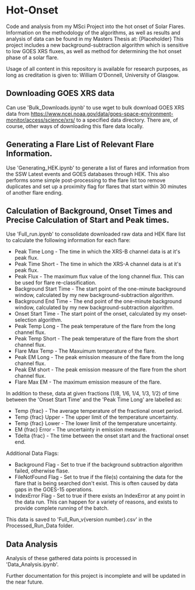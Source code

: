 # Hot-Onset
Code and analysis from my MSci Project into the hot onset of Solar Flares. Information on the methodology of the algorithms, as well as results and analysis of data can be found in my Masters Thesis at: {Placeholder}
This project includes a new background-subtraction algorithm which is sensitive to low GOES XRS fluxes, as well as method for determining the hot onset phase of a solar flare.


Usage of all content in this repository is available for research purposes, as long as creditation is given to: William O'Donnell, University of Glasgow.

## Downloading GOES XRS data
Can use 'Bulk_Downloads.ipynb' to use wget to bulk download GOES XRS data from https://www.ncei.noaa.gov/data/goes-space-environment-monitor/access/science/xrs/ to a specified data directory. There are, of course, other ways of downloading this flare data locally.

## Generating a Flare List of Relevant Flare Information.
Use 'Generating_HEK.ipynb' to generate a list of flares and information from the SSW Latest events and GOES databases through HEK.
This also performs some simple post-processing to the flare list too remove duplicates and set up a proximity flag for flares that start within 30 minutes of another flare ending.

## Calculation of Background, Onset Times and Precise Calculation of Start and Peak times.
Use 'Full_run.ipynb' to consolidate downloaded raw data and HEK flare list to calculate the following information for each flare:
* Peak Time Long - The time in which the XRS-B channel data is at it's peak flux.
* Peak Time Short - The time in which the XRS-A channel data is at it's peak flux.
* Peak Flux - The maximum flux value of the long channel flux. This can be used for flare re-classification.
* Background Start Time - The start point of the one-minute background window, calculated by my new background-subtraction algorithm.
* Background End Time - The end point of the one-minute background window, calculated by my new background-subtraction algorithm.
* Onset Start Time - The start point of the onset, calculated by my onset-selection algorithm.
* Peak Temp Long - The peak temperature of the flare from the long channel flux.
* Peak Temp Short - The peak temperature of the flare from the short channel flux.
* Flare Max Temp - The Maxuimum temperature of the flare.
* Peak EM Long - The peak emission measure of the flare from the long channel flux.
* Peak EM short - The peak emission measure of the flare from the short channel flux.
* Flare Max EM - The maximum emission measure of the flare.

In addition to these, data at given fractions (1/8, 1/6, 1/4, 1/3, 1/2) of time between the 'Onset Start Time' and the 'Peak Time Long' are labelled as:
* Temp {frac} - The average temperature of the fractional onset period.
* Temp {frac} Upper - The upper limit of the temperature uncertainty.
* Temp {frac} Lower - The lower limit of the temperature uncertainty.
* EM {frac} Error - The uncertainty in emission measure.
* Tdelta {frac} - The time between the onset start and the fractional onset end.

Additional Data Flags:
* Background Flag - Set to true if the background subtraction algorithm failed, otherwise flase.
* FileNotFound Flag - Set to true if the file(s) containing the data for the flare that is being searched don't exist. This is often caused by data gaps in the GOES-15 operations.
* IndexError Flag - Set to true if there exists an IndexError at any point in the data run. This can happen for a variety of reasons, and exists to provide complete running of the batch.

This data is saved to 'Full_Run_v{version number}.csv' in the Processed_Run_Data folder.

## Data Analysis
Analysis of these gathered data points is processed in 'Data_Analysis.ipynb'. 


Further documentation for this project is incomplete and will be updated in the near future. 

